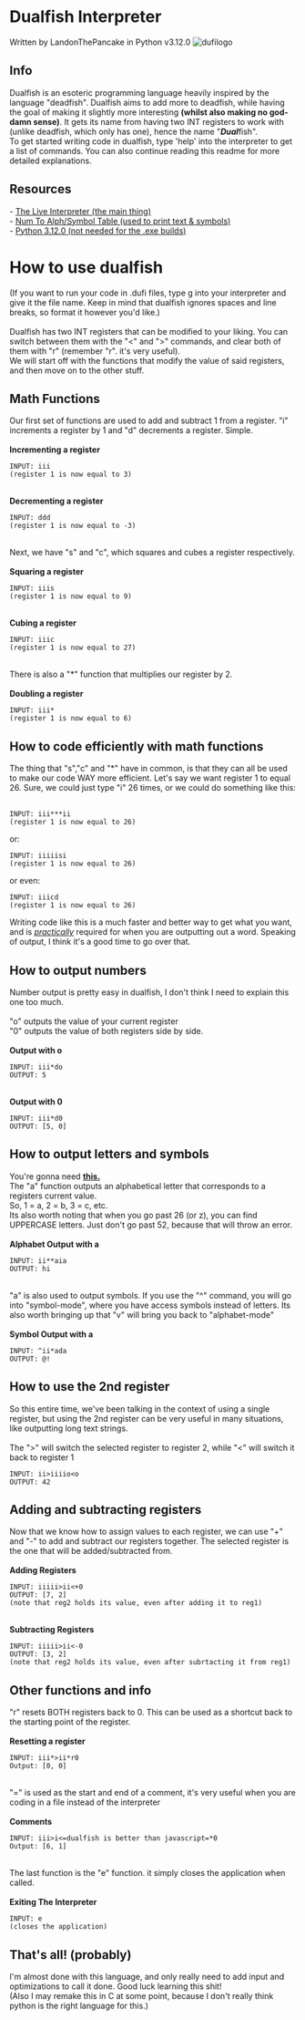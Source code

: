 # Dualfish Interpreter

Written by LandonThePancake in Python v3.12.0
![dufilogo](dufilogolq.png)

<h2>Info</h2>
Dualfish is an esoteric programming language heavily inspired by the language "deadfish". Dualfish aims to add more to deadfish, while having the goal of making it slightly more interesting <b>(whilst also making no god-damn sense)</b>.
It gets its name from having two INT registers to work with (unlike deadfish, which only has one), hence the name "<b><i>Dual</i></b>fish".
<br>
To get started writing code in dualfish, type 'help' into the interpreter to get a list of commands. You can also continue reading this readme for more detailed explanations.

<h2>Resources</h2>
- <a href="https://github.com/LandonThePancake/Dualfish/releases">The Live Interpreter (the main thing)</a>
<br>
- <a href="https://docs.google.com/spreadsheets/d/1gKh4uDy02_afG1-nugKlWfJaksBMk-j3rqJrQ4MQEzU/edit?usp=sharing">Num To Alph/Symbol Table (used to print text & symbols)</a>
<br>
- <a href="https://www.python.org/downloads/">Python 3.12.0 (not needed for the .exe builds)</a>

<h1>How to use dualfish</h1>
(If you want to run your code in .dufi files, type g into your interpreter and give it the file name. Keep in mind that dualfish ignores spaces and line breaks, so format it however you'd like.)
<br><br>
Dualfish has two INT registers that can be modified to your liking. You can switch between them with the "<" and ">" commands, and clear both of them with "r" (remember "r". it's very useful).<br>
We will start off with the functions that modify the value of said registers, and then move on to the other stuff.
<h2>Math Functions</h2>
Our first set of functions are used to add and subtract 1 from a register. "i" increments a register by 1 and "d" decrements a register. Simple.
<br><br>
<b>Incrementing a register</b>

~~~
INPUT: iii
(register 1 is now equal to 3)
~~~
<br>
<b>Decrementing a register</b>

~~~
INPUT: ddd
(register 1 is now equal to -3)
~~~
<br>
Next, we have "s" and "c", which squares and cubes a register respectively.
<br><br>
<b>Squaring a register</b>

~~~
INPUT: iiis
(register 1 is now equal to 9)
~~~
<br>
<b>Cubing a register</b>

~~~
INPUT: iiic
(register 1 is now equal to 27)
~~~
<br>
There is also a "*" function that multiplies our register by 2.
<br><br>
<b>Doubling a register</b>

~~~
INPUT: iii*
(register 1 is now equal to 6)
~~~
<h2>How to code efficiently with math functions</h2>
The thing that "s","c" and "*" have in common, is that they can all be used to make our code WAY more efficient.
Let's say we want register 1 to equal 26. Sure, we could just type "i" 26 times, or we could do something like this:<br><br>

~~~
INPUT: iii***ii
(register 1 is now equal to 26)
~~~
or:
~~~
INPUT: iiiiisi
(register 1 is now equal to 26)
~~~
or even:
~~~
INPUT: iiicd
(register 1 is now equal to 26)
~~~

Writing code like this is a much faster and better way to get what you want, and is <u><i>practically</i></u> required for when you are outputting out a word. Speaking of output, I think it's a good time to go over that.
<h2>How to output numbers</h2>
Number output is pretty easy in dualfish, I don't think I need to explain this one too much.
<br><br>
"o" outputs the value of your current register
<br>
"0" outputs the value of both registers side by side.
<br><br>
<b>Output with o</b>

~~~
INPUT: iii*do
OUTPUT: 5
~~~
<br>
<b>Output with 0</b>

~~~
INPUT: iii*d0
OUTPUT: [5, 0]
~~~
<h2>How to output letters and symbols</h2>
You're gonna need <b><a href="https://docs.google.com/spreadsheets/d/1gKh4uDy02_afG1-nugKlWfJaksBMk-j3rqJrQ4MQEzU/edit?usp=sharing">this.</a></b>
<br>
The "a" function outputs an alphabetical letter that corresponds to a registers current value. 
<br>So, 1 = a, 2 = b, 3 = c, etc.
<br>Its also worth noting that when you go past 26 (or z), you can find UPPERCASE letters. Just don't go past 52, because that will throw an error.
<br><br>
<b>Alphabet Output with a</b>
<br>

~~~
INPUT: ii**aia
OUTPUT: hi
~~~
<br>
"a" is also used to output symbols. If you use the "^" command, you will go into "symbol-mode", where you have access symbols instead of letters. Its also worth bringing up that "v" will bring you back to "alphabet-mode"
<br><br>
<b>Symbol Output with a</b>
<br>

~~~
INPUT: ^ii*ada
OUTPUT: @!
~~~
<h2>How to use the 2nd register</h2>
So this entire time, we've been talking in the context of using a single register, but using the 2nd register can be very useful in many situations, like outputting long text strings.
<br><br>
The ">" will switch the selected register to register 2, while "<" will switch it back to register 1

~~~
INPUT: ii>iiiio<o
OUTPUT: 42
~~~

<h2>Adding and subtracting registers</h2>
Now that we know how to assign values to each register, we can use "+" and "-" to add and subtract our registers together. The selected register is the one that will be added/subtracted from.
<br><br>
<b>Adding Registers</b>

~~~
INPUT: iiiii>ii<+0
OUTPUT: [7, 2]
(note that reg2 holds its value, even after adding it to reg1)
~~~
<br>
<b>Subtracting Registers</b>

~~~
INPUT: iiiii>ii<-0
OUTPUT: [3, 2]
(note that reg2 holds its value, even after subrtacting it from reg1)
~~~
<h2>Other functions and info</h2>
"r" resets BOTH registers back to 0. This can be used as a shortcut back to the starting point of the register.
<br><br>
<b>Resetting a register</b>
<br>

~~~
INPUT: iii*>ii*r0
Output: [0, 0]
~~~
<br>
"=" is used as the start and end of a comment, it's very useful when you are coding in a file instead of the interpreter
<br><br>
<b>Comments</b>
<br>

~~~
INPUT: iii>i<=dualfish is better than javascript=*0
Output: [6, 1]
~~~
<br>
The last function is the "e" function. it simply closes the application when called.
<br><br>
<b>Exiting The Interpreter</b>
<br>

~~~
INPUT: e
(closes the application)
~~~
<h2>That's all! (probably)</h2>
I'm almost done with this language, and only really need to add input and optimizations to call it done. Good luck learning this shit!
<br>
(Also I may remake this in C at some point, because I don't really think python is the right language for this.)
